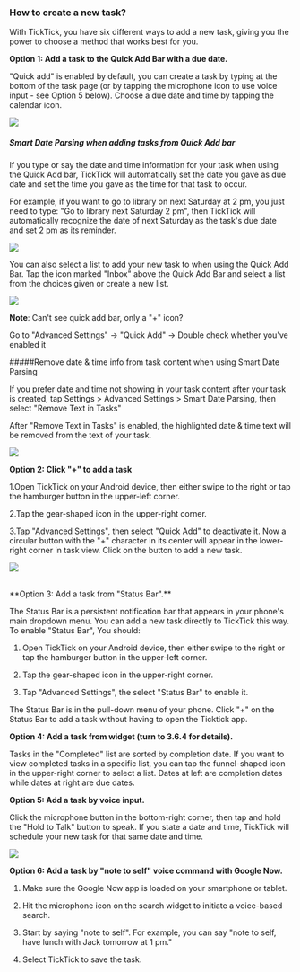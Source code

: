 ### How to create a new task?

With TickTick, you have six different ways to add a new task, giving you the power to choose a method that works best for you.


**Option 1: Add a task to the Quick Add Bar with a due date.**

"Quick add" is enabled by default, you can create a task by typing at the bottom of the task page (or by tapping the microphone icon to use voice input - see Option 5 below). Choose a due date and time by tapping the calendar icon.
 
![](addtask11.png)


##### **Smart Date Parsing when adding tasks from Quick Add bar**


If you type or say the date and time information for your task when using the Quick Add bar, TickTick will automatically set the date you gave as due date and set the time you gave as the time for that task to occur.

For example, if you want to go to library on next Saturday at 2 pm, you just need to type: "Go to library next Saturday 2 pm", then TickTick will automatically recognize the date of next Saturday as the task's due date and set 2 pm as its reminder.

![](smartdate12.jpg)

You can also select a list to add your new task to when using the Quick Add Bar. Tap the icon marked "Inbox" above the Quick Add Bar and select a list from the choices given or create a new list.  

![](quickaddlist121.jpg)


**Note**: Can't see quick add bar, only a "+" icon?

Go to "Advanced Settings" -> "Quick Add" -> Double check whether you've enabled it

#####Remove date & time info from task content when using Smart Date Parsing

If you prefer date and time not showing in your task content after your task is created, tap Settings > Advanced Settings > Smart Date Parsing, then select "Remove Text in Tasks"

After "Remove Text in Tasks" is enabled, the highlighted date & time text will be removed from the text of your task.

![](removetext.png)


**Option 2: Click "+" to add a task**

1.Open TickTick on your Android device, then either swipe to the right or tap the hamburger button in the upper-left corner.

2.Tap the gear-shaped icon in the upper-right corner.

3.Tap "Advanced Settings", then select "Quick Add" to deactivate it. Now a circular button with the "+" character in its center will appear in the lower-right corner in task view. Click on the button to add a new task.


![](+back.jpg)

<br />
**Option 3: Add a task from "Status Bar".**

The Status Bar is a persistent notification bar that appears in your phone's main dropdown menu. You can add a new task directly to TickTick this way. To enable "Status Bar", You should:

1. Open TickTick on your Android device, then either swipe to the right or tap the hamburger button in the upper-left corner.

2. Tap the gear-shaped icon in the upper-right corner.

3. Tap "Advanced Settings", the select "Status Bar" to enable it.

The Status Bar is in the pull-down menu of your phone. Click "+" on the Status Bar to add a task without having to open the Ticktick app.

**Option 4: Add a task from widget (turn to 3.6.4 for details).**

Tasks in the "Completed" list are sorted by completion date. If you want to view completed tasks in a specific list, you can tap the funnel-shaped icon in the upper-right corner to select a list. Dates at left are completion dates while dates at right are due dates.


**Option 5: Add a task by voice input.**

Click the microphone button in the bottom-right corner, then tap and hold the "Hold to Talk" button to speak. If you state a date and time, TickTick will schedule your new task for that same date and time.

![](voiceinput.png)


**Option 6: Add a task by "note to self" voice command with Google Now.**

1. Make sure the Google Now app is loaded on your smartphone or tablet.

2. Hit the microphone icon on the search widget to initiate a voice-based search.

3. Start by saying "note to self". For example, you can say "note to self, have lunch with Jack tomorrow at 1 pm."

4. Select TickTick to save the task. 


